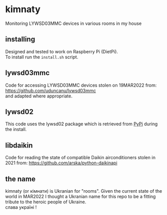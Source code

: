 # kimnaty
Monitoring LYWSD03MMC devices in various rooms in my house

## installing
Designed and tested to work on Raspberry Pi (DietPi).   
To install run the `install.sh` script.

## lywsd03mmc

Code for accessing LYWSD03MMC devices stolen on 19MAR2022 from: https://github.com/uduncanu/lywsd03mmc   
and adapted where appropriate.

## lywsd02

This code uses the lywsd02 package which is retrieved from [PyPi](https://pypi.org/project/lywsd02/) during the install.

## libdaikin

Code for reading the state of compatible Daikin airconditioners stolen in 2021
from: https://github.com/arska/python-daikinapi

## the name

kimnaty (or кімнати) is Ukranian for "rooms". Given the current state of the world in MAR2022 I thought a Ukranian name
for this repo to be a fitting tribute to the heroic people of Ukraine.   
слава україні !
